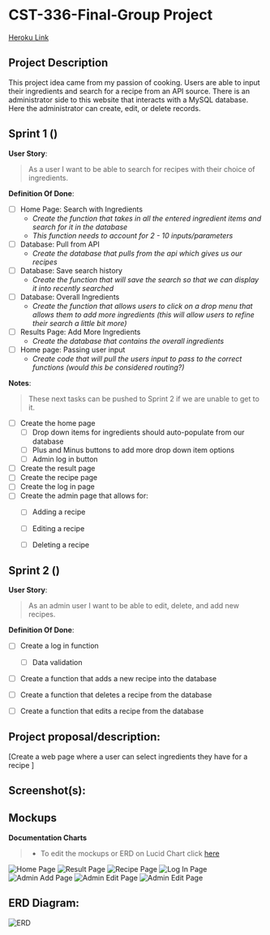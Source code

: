 # CST-336-Final-Group Project
[Heroku Link](https://reverse-recipe-book.herokuapp.com/)
## Project Description
This project idea came from my passion of cooking. Users are able to input their ingredients and search for a recipe from an API source. There is an administrator side to this website that interacts with a MySQL database. Here the administrator can create, edit, or delete records. 

## Sprint 1 ()
**User Story**:
>As a user I want to be able to search for recipes with their choice of ingredients.

**Definition Of Done**:
- [ ] Home Page: Search with Ingredients
    - *Create the function that takes in all the entered ingredient items and search for it in the database*
    - *This function needs to account for 2 - 10 inputs/parameters*
- [ ] Database: Pull from API
    - *Create the database that pulls from the api which gives us our recipes*
- [ ] Database: Save search history
    - *Create the function that will save the search so that we can display it into recently searched*
- [ ] Database: Overall Ingredients
    - *Create the function that allows users to click on a drop menu that allows them to add more ingredients (this will allow users to refine their search a little bit more)*
- [ ] Results Page: Add More Ingredients 
    - *Create the database that contains the overall ingredients*
- [ ] Home page: Passing user input
    - *Create code that will pull the users input to pass to the correct functions (would this be considered routing?)*

**Notes**:
>These next tasks can be pushed to Sprint 2 if we are unable to get to it. 
- [ ] Create the home page
    - [ ] Drop down items for ingredients should auto-populate from our database
    - [ ] Plus and Minus buttons to add more drop down item options
    - [ ] Admin log in button  
- [ ] Create the result page
- [ ] Create the recipe page
- [ ] Create the log in page
- [ ] Create the admin page that allows for:
    - [ ] Adding a recipe
    - [ ] Editing a recipe
    - [ ] Deleting a recipe


## Sprint 2 ()
**User Story**:
>As an admin user I want to be able to edit, delete, and add new recipes. 
 

**Definition Of Done**:

- [ ] Create a log in function
    - [ ] Data validation 
- [ ] Create a function that adds a new recipe into the database
- [ ] Create a function that deletes a recipe from the database
- [ ] Create a function that edits a recipe from the database


## Project proposal/description:
[Create a web page where a user can select ingredients they have for a recipe ]



## Screenshot(s):


## Mockups
**Documentation Charts**
>- To edit the mockups or ERD on Lucid Chart click [here](https://www.lucidchart.com/invitations/accept/91459d83-f7a1-4780-81fb-c820a58c2842)
>
![Home Page](doc-img/home-page-mockup.png)
![Result Page](doc-img/result-page-mockup.png)
![Recipe Page](doc-img/recipe-page-mockup.png)
![Log In Page](doc-img/log-in-page-mockup.png)
![Admin Add Page](doc-img/admin-page-add-mockup.png)
![Admin Edit Page](doc-img/admin-page-edit-mockup.png)
![Admin Edit Page](doc-img/admin-page-delete-mockup.png)

## ERD Diagram:
![ERD](doc-img/erd-diagram.png)
